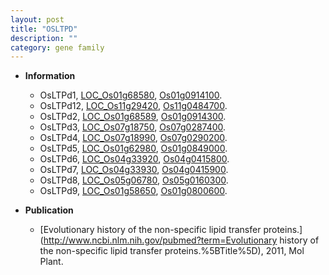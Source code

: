 ```yaml
---
layout: post
title: "OSLTPD"
description: ""
category: gene family
---
```


* **Information**  
    + OsLTPd1, [LOC_Os01g68580](http://rice.plantbiology.msu.edu/cgi-bin/ORF_infopage.cgi?orf=LOC_Os01g68580), [Os01g0914100](http://rapdb.dna.affrc.go.jp/viewer/gbrowse_details/irgsp1?name=Os01g0914100).
    + OsLTPd12, [LOC_Os11g29420](http://rice.plantbiology.msu.edu/cgi-bin/ORF_infopage.cgi?orf=LOC_Os11g29420), [Os11g0484700](http://rapdb.dna.affrc.go.jp/viewer/gbrowse_details/irgsp1?name=Os11g0484700).
    + OsLTPd2, [LOC_Os01g68589](http://rice.plantbiology.msu.edu/cgi-bin/ORF_infopage.cgi?orf=LOC_Os01g68589), [Os01g0914300](http://rapdb.dna.affrc.go.jp/viewer/gbrowse_details/irgsp1?name=Os01g0914300).
    + OsLTPd3, [LOC_Os07g18750](http://rice.plantbiology.msu.edu/cgi-bin/ORF_infopage.cgi?orf=LOC_Os07g18750), [Os07g0287400](http://rapdb.dna.affrc.go.jp/viewer/gbrowse_details/irgsp1?name=Os07g0287400).
    + OsLTPd4, [LOC_Os07g18990](http://rice.plantbiology.msu.edu/cgi-bin/ORF_infopage.cgi?orf=LOC_Os07g18990), [Os07g0290200](http://rapdb.dna.affrc.go.jp/viewer/gbrowse_details/irgsp1?name=Os07g0290200).
    + OsLTPd5, [LOC_Os01g62980](http://rice.plantbiology.msu.edu/cgi-bin/ORF_infopage.cgi?orf=LOC_Os01g62980), [Os01g0849000](http://rapdb.dna.affrc.go.jp/viewer/gbrowse_details/irgsp1?name=Os01g0849000).
    + OsLTPd6, [LOC_Os04g33920](http://rice.plantbiology.msu.edu/cgi-bin/ORF_infopage.cgi?orf=LOC_Os04g33920), [Os04g0415800](http://rapdb.dna.affrc.go.jp/viewer/gbrowse_details/irgsp1?name=Os04g0415800).
    + OsLTPd7, [LOC_Os04g33930](http://rice.plantbiology.msu.edu/cgi-bin/ORF_infopage.cgi?orf=LOC_Os04g33930), [Os04g0415900](http://rapdb.dna.affrc.go.jp/viewer/gbrowse_details/irgsp1?name=Os04g0415900).
    + OsLTPd8, [LOC_Os05g06780](http://rice.plantbiology.msu.edu/cgi-bin/ORF_infopage.cgi?orf=LOC_Os05g06780), [Os05g0160300](http://rapdb.dna.affrc.go.jp/viewer/gbrowse_details/irgsp1?name=Os05g0160300).
    + OsLTPd9, [LOC_Os01g58650](http://rice.plantbiology.msu.edu/cgi-bin/ORF_infopage.cgi?orf=LOC_Os01g58650), [Os01g0800600](http://rapdb.dna.affrc.go.jp/viewer/gbrowse_details/irgsp1?name=Os01g0800600).

* **Publication**  
    + [Evolutionary history of the non-specific lipid transfer proteins.](http://www.ncbi.nlm.nih.gov/pubmed?term=Evolutionary history of the non-specific lipid transfer proteins.%5BTitle%5D), 2011, Mol Plant.


